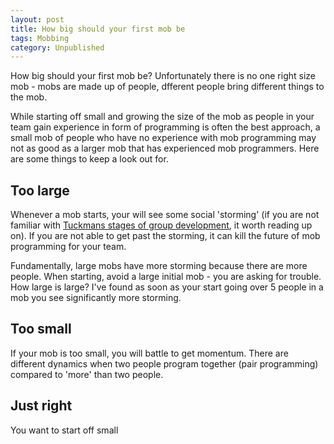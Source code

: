```yaml
---
layout: post
title: How big should your first mob be
tags: Mobbing
category: Unpublished
---
```


How big should your first mob be? Unfortunately there is no one right size mob - mobs are made up of people, dfferent people bring different things to the mob. 

While starting off small and growing the size of the mob as people in your team gain experience in form of programming is often the best approach, a small mob of people who have no experience with mob programming may not as good as a larger mob that has experienced mob programmers. Here are some things to keep a look out for.

## Too large 

Whenever a mob starts, your will see some social 'storming' (if you are not familiar with [Tuckmans stages of group development](http://blog.markpearl.co.za/Tuckmans-Model), it worth reading up on). If you are not able to get past the storming, it can kill the future of mob programming for your team.

Fundamentally, large mobs have more storming because there are more people. When starting, avoid a large initial mob - you are asking for trouble. How large is large? I've found as soon as your start going over 5 people in a mob you see significantly more storming.

## Too small 

If your mob is too small, you will battle to get momentum. There are different dynamics when two people program together (pair programming) compared to 'more' than two people. 

## Just right

You want to start off small
